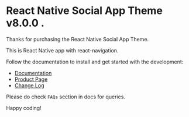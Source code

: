 # React Native Social App Theme v8.0.0 .

Thanks for purchasing the React Native Social App Theme.

This is React Native app with react-navigation.

Follow the documentation to install and get started with the development:

-   [Documentation](http://docs.market.nativebase.io/react-native-social-app-ui)
-   [Product Page](https://market.nativebase.io/view/react-native-social-app-theme)
-	[Change Log](http://gitstrap.com/strapmobile/SocialApp/blob/v8.0.0/React-Native/ChangeLog.md)

Please do check `FAQs` section in docs for queries.

Happy coding!
